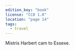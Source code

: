 ```yaml
---
edition_key: "book"
license: "CC0 1.0"
location: "page 14"
tags:
  - travel
---
```

Mistris Harbert
cam to Essexe.
